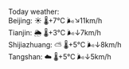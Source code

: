 Today weather:  
Beijing: ☀️   🌡️+7°C 🌬️↘11km/h  
Tianjin: 🌦   🌡️+3°C 🌬️↓7km/h  
Shijiazhuang: ⛅️  🌡️+5°C 🌬️↓8km/h  
Tangshan: ☁️   🌡️+5°C 🌬️↓5km/h  

